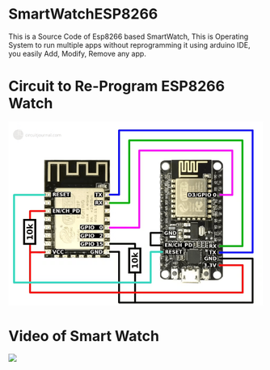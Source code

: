 # SmartWatchESP8266
This is a Source Code of Esp8266 based SmartWatch, This is Operating System to run multiple apps without reprogramming it using arduino IDE, you easily Add, Modify, Remove any app.

# Circuit to Re-Program ESP8266 Watch
<img src="esp8266.png"><br>

# Video of Smart Watch
<img src="Video.mp4"><br>
